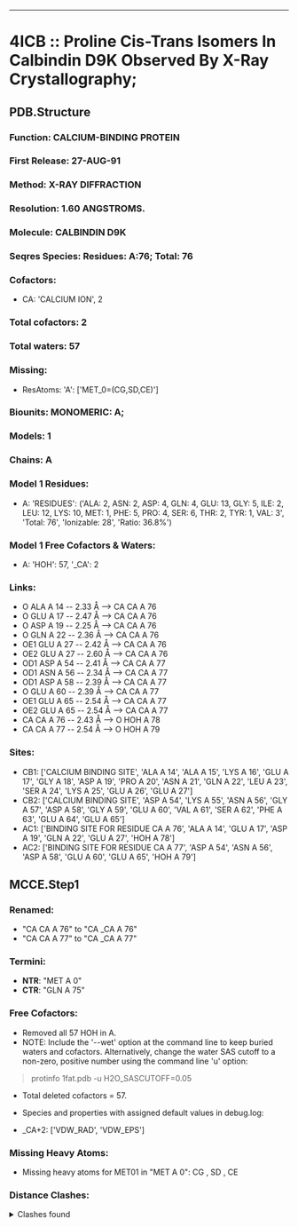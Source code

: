 ---
# 4ICB :: Proline Cis-Trans Isomers In Calbindin D9K Observed By X-Ray Crystallography;
## PDB.Structure
### Function: CALCIUM-BINDING PROTEIN
### First Release: 27-AUG-91
### Method: X-RAY DIFFRACTION
### Resolution: 1.60 ANGSTROMS.
### Molecule: CALBINDIN D9K
### Seqres Species: Residues: A:76; Total: 76
### Cofactors:
  -  CA:
 'CALCIUM ION', 2

### Total cofactors: 2
### Total waters: 57
### Missing:
  - ResAtoms:
 'A': ['MET_0=(CG,SD,CE)']

### Biounits: MONOMERIC: A;
### Models: 1
### Chains: A
### Model 1 Residues:
  - A:
 'RESIDUES': ('ALA: 2, ASN: 2, ASP: 4, GLN: 4, GLU: 13, GLY: 5, ILE: 2, LEU: 12, LYS: 10, MET: 1, PHE: 5, PRO: 4, SER: 6, THR: 2, TYR: 1, VAL: 3', 'Total: 76', 'Ionizable: 28',
              'Ratio: 36.8%')

### Model 1 Free Cofactors & Waters:
  - A:
 'HOH': 57, '_CA': 2

### Links:
  - O  ALA A 14 -- 2.33 Å --> CA  CA A 76
  - O  GLU A 17 -- 2.47 Å --> CA  CA A 76
  - O  ASP A 19 -- 2.25 Å --> CA  CA A 76
  - O  GLN A 22 -- 2.36 Å --> CA  CA A 76
  - OE1 GLU A 27 -- 2.42 Å --> CA  CA A 76
  - OE2 GLU A 27 -- 2.60 Å --> CA  CA A 76
  - OD1 ASP A 54 -- 2.41 Å --> CA  CA A 77
  - OD1 ASN A 56 -- 2.34 Å --> CA  CA A 77
  - OD1 ASP A 58 -- 2.39 Å --> CA  CA A 77
  - O  GLU A 60 -- 2.39 Å --> CA  CA A 77
  - OE1 GLU A 65 -- 2.54 Å --> CA  CA A 77
  - OE2 GLU A 65 -- 2.54 Å --> CA  CA A 77
  - CA  CA A 76 -- 2.43 Å --> O  HOH A 78
  - CA  CA A 77 -- 2.54 Å --> O  HOH A 79

### Sites:
  - CB1: ['CALCIUM BINDING SITE', 'ALA A  14', 'ALA A  15', 'LYS A  16', 'GLU A  17', 'GLY A  18', 'ASP A  19', 'PRO A  20', 'ASN A  21', 'GLN A  22', 'LEU A  23', 'SER A  24', 'LYS A  25', 'GLU A  26', 'GLU A  27']
  - CB2: ['CALCIUM BINDING SITE', 'ASP A  54', 'LYS A  55', 'ASN A  56', 'GLY A  57', 'ASP A  58', 'GLY A  59', 'GLU A  60', 'VAL A  61', 'SER A  62', 'PHE A  63', 'GLU A  64', 'GLU A  65']
  - AC1: ['BINDING SITE FOR RESIDUE CA A 76', 'ALA A  14', 'GLU A  17', 'ASP A  19', 'GLN A  22', 'GLU A  27', 'HOH A  78']
  - AC2: ['BINDING SITE FOR RESIDUE CA A 77', 'ASP A  54', 'ASN A  56', 'ASP A  58', 'GLU A  60', 'GLU A  65', 'HOH A  79']

## MCCE.Step1
### Renamed:
  - "CA    CA A  76" to "CA   _CA A  76"
  - "CA    CA A  77" to "CA   _CA A  77"

### Termini:
 - <strong>NTR</strong>: "MET A   0"
 - <strong>CTR</strong>: "GLN A  75"

### Free Cofactors:
  - Removed all 57 HOH in A.
  - NOTE: Include the '--wet' option at the command line to keep buried waters and cofactors. Alternatively, change the water SAS cutoff to a non-zero, positive number using the command line 'u' option:
  > protinfo 1fat.pdb -u H2O_SASCUTOFF=0.05
  - Total deleted cofactors = 57.
  - Species and properties with assigned default values in debug.log:

  - _CA+2: ['VDW_RAD', 'VDW_EPS']


### Missing Heavy Atoms:
  -    Missing heavy atoms for MET01 in "MET A   0":   CG ,  SD ,  CE 

### Distance Clashes:
<details><summary>Clashes found</summary>

- d= 1.55: " CA  NTR A   0" to " CB  MET A   0"

</details>

